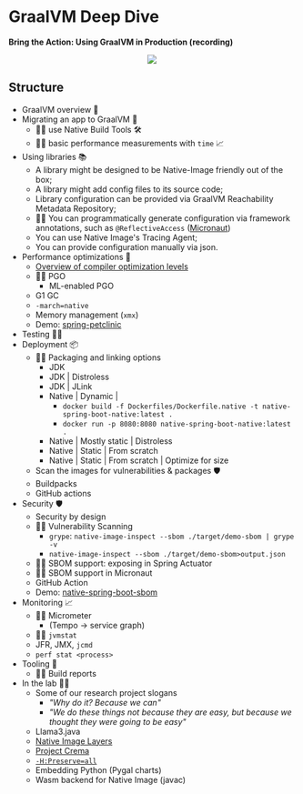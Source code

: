 # GraalVM Deep Dive


**Bring the Action: Using GraalVM in Production (recording)**
<div align="center">
  <a href="https://www.youtube.com/watch?v=VVUngUrMjAo">
    <img src="https://img.youtube.com/vi/VVUngUrMjAo/sddefault.jpg">
  </a>
</div>

## Structure
* GraalVM overview 🐰
* Migrating an app to GraalVM 🤖
  * 👩‍💻 use Native Build Tools 🛠️
  * 👩‍💻 basic performance measurements with `time` 📈
* Using libraries 📚
  * A library might be designed to be Native-Image friendly out of the box;
  * A library might add config files to its source code;
  * Library configuration can be provided via GraalVM Reachability Metadata Repository;
  * 👩‍💻 You can programmatically generate configuration via framework annotations, such as `@ReflectiveAccess` ([Micronaut](https://guides.micronaut.io/latest/micronaut-graalvm-reflection-maven-java.html))
  * You can use Native Image's Tracing Agent;
  * You can provide configuration manually via json.
* Performance optimizations 🚀
  * [Overview of compiler optimization levels](https://github.com/alina-yur/native-spring-boot?tab=readme-ov-file#optimization-levels-in-native-image)
  * 👩‍💻 PGO
    * ML-enabled PGO
  * G1 GC
  * `-march=native`
  * Memory management (`xmx`)
  * Demo: [spring-petclinic](https://github.com/spring-projects/spring-petclinic)
* Testing 👨‍🔬
* Deployment 📦
  * 👩‍💻 Packaging and linking options
    * JDK 
    * JDK | Distroless
    * JDK | JLink
    * Native | Dynamic |
      * `docker build -f Dockerfiles/Dockerfile.native -t native-spring-boot-native:latest .`
      * `docker run -p 8080:8080 native-spring-boot-native:latest .`
    * Native | Mostly static | Distroless
    * Native | Static | From scratch 
    * Native | Static | From scratch | Optimize for size
  * Scan the images for vulnerabilities & packages 🛡️
  * Buildpacks
  * GitHub actions
* Security 🛡️
  *  Security by design
  * 👩‍💻 Vulnerability Scanning
    * `grype`: `native-image-inspect --sbom ./target/demo-sbom | grype -v`
    * `native-image-inspect --sbom ./target/demo-sbom>output.json`
  * 👩‍💻 SBOM support: exposing in Spring Actuator
  * 👩‍💻 SBOM support in Micronaut
  * GitHub Action
  * Demo: [native-spring-boot-sbom](https://github.com/alina-yur/native-spring-boot-sbom)
* Monitoring 📈
  * 👩‍💻 Micrometer
    * (Tempo -> service graph)
  * 👩‍💻 `jvmstat` <!-- visualvm --jdkhome /Users/ayurenko/.sdkman/candidates/java/23-graal --> 
  * JFR, JMX, `jcmd`
  * `perf stat <process>`
* Tooling 🔮
  * 👩‍💻 Build reports
* In the lab 👩‍🔬
  * Some of our research project slogans
    * _"Why do it? Because we can"_
    * _"We do these things not because they are easy, but because we thought they were going to be easy"_
  * Llama3.java
  * [Native Image Layers](https://github.com/oracle/graal/issues/7626)
  * [Project Crema](https://github.com/orgs/oracle/projects/6?pane=issue&itemId=113766307&issue=oracle%7Cgraal%7C11327)
  * [`-H:Preserve=all`](https://github.com/oracle/graal/pull/10180)
  * Embedding Python (Pygal charts)
  * Wasm backend for Native Image (javac)
